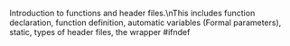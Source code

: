 Introduction to functions and header files.\nThis includes function declaration, function definition, automatic variables (Formal parameters), static, types of header files, the wrapper #ifndef
